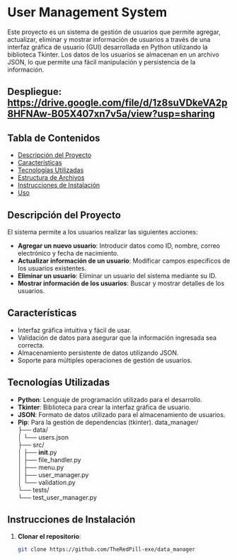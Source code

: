 # User Management System

Este proyecto es un sistema de gestión de usuarios que permite agregar, actualizar, eliminar y mostrar información de usuarios a través de una interfaz gráfica de usuario (GUI) desarrollada en Python utilizando la biblioteca Tkinter. Los datos de los usuarios se almacenan en un archivo JSON, lo que permite una fácil manipulación y persistencia de la información.
## Despliegue: https://drive.google.com/file/d/1z8suVDkeVA2p8HFNAw-B05X407xn7v5a/view?usp=sharing
## Tabla de Contenidos

- [Descripción del Proyecto](#descripción-del-proyecto)
- [Características](#características)
- [Tecnologías Utilizadas](#tecnologías-utilizadas)
- [Estructura de Archivos](#estructura-de-archivos)
- [Instrucciones de Instalación](#instrucciones-de-instalación)
- [Uso](#uso)


## Descripción del Proyecto

El sistema permite a los usuarios realizar las siguientes acciones:

- **Agregar un nuevo usuario**: Introducir datos como ID, nombre, correo electrónico y fecha de nacimiento.
- **Actualizar información de un usuario**: Modificar campos específicos de los usuarios existentes.
- **Eliminar un usuario**: Eliminar un usuario del sistema mediante su ID.
- **Mostrar información de los usuarios**: Buscar y mostrar detalles de los usuarios.

## Características

- Interfaz gráfica intuitiva y fácil de usar.
- Validación de datos para asegurar que la información ingresada sea correcta.
- Almacenamiento persistente de datos utilizando JSON.
- Soporte para múltiples operaciones de gestión de usuarios.

## Tecnologías Utilizadas

- **Python**: Lenguaje de programación utilizado para el desarrollo.
- **Tkinter**: Biblioteca para crear la interfaz gráfica de usuario.
- **JSON**: Formato de datos utilizado para el almacenamiento de usuarios.
- **Pip**: Para la gestión de dependencias (tkinter).
data_manager/ <br>
├── data/ <br>
│   └── users.json  <br>
├── src/ <br>
│   ├── __init__.py <br>
│   ├── file_handler.py  <br>
│   ├── menu.py <br>
│   ├── user_manager.py  <br>
│   └── validation.py  <br>
└── tests/ <br>
    └── test_user_manager.py

## Instrucciones de Instalación

1. **Clonar el repositorio**:
   ```bash
   git clone https://github.com/TheRedPill-exe/data_manager

